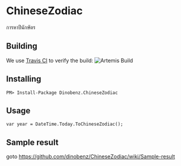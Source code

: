 # ChineseZodiac
การหาปีนักษัตร

## Building

We use [Travis CI](http://travis-ci.org/) to verify the build: ![Artemis Build](https://api.travis-ci.org/dinobenz/ChineseZodiac.png)

## Installing
```shell
PM> Install-Package Dinobenz.ChineseZodiac
```

## Usage
```shell
var year = DateTime.Today.ToChineseZodiac();
```

## Sample result
goto https://github.com/dinobenz/ChineseZodiac/wiki/Sample-result